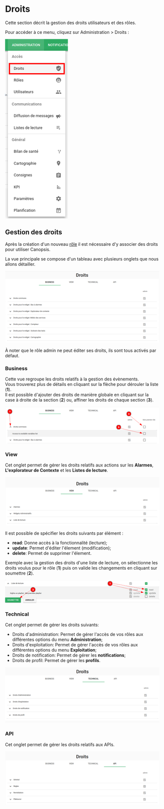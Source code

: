 # Droits

Cette section décrit la gestion des droits utilisateurs et des rôles.

Pour accéder à ce menu, cliquez sur Administration > Droits :

![Menu droits](./img/droits_menu.png)

## Gestion des droits

Après la création d'un nouveau [rôle](./roles.md) il est nécessaire d'y associer des droits pour utiliser Canopsis.

La vue principale se compose d'un tableau avec plusieurs onglets que nous allons détailler.

![Vue Business](./img/droits_liste_business.png)

À noter que le rôle admin ne peut éditer ses droits, ils sont tous activés par défaut.

### Business

Cette vue regroupe les droits relatifs à la gestion des évènements.  
Vous trouverez plus de détails en cliquant sur la flèche pour dérouler la liste (**1**).  
Il est possible d'ajouter des droits de manière globale en cliquant sur la case à droite de la section (**2**) ou, affiner les droits de chaque section (**3**).

![Vue Business edit](./img/droits_liste_business_edit.png)


### View

Cet onglet permet de gérer les droits relatifs aux actions sur les **Alarmes**, **L'explorateur de Contexte** et les **Listes de lecture**.

![Vue View](./img/droits_liste_view.png)

Il est possible de spécifier les droits suivants par élément :

  - **read**: Donne accès à la fonctionnalité (lecture);
  - **update**: Permet d'éditer l'élement (modification);
  - **delete**: Permet de supprimer l'élement.

Exemple avec la gestion des droits d'une liste de lecture, on sélectionne les droits voulus pour le rôle (**1**) puis on valide les changements en cliquant sur soumettre (**2**).

![Vue View Ajout droits liste de lecture](./img/droits_liste_view_edit_playlist.png)

### Technical

Cet onglet permet de gérer les droits suivants:

  - Droits d'administration: Permet de gérer l'accès de vos rôles aux différentes options du menu **Administration**;
  - Droits d'exploitation: Permet de gérer l'accès de vos rôles aux différentes options du menu **Exploitation**;
  - Droits de notification: Permet de gérer les **notifications**;
  - Droits de profil: Permet de gérer les **profils**.

![Vue Technical](./img/droits_liste_technical.png)

### API

Cet onglet permet de gérer les droits relatifs aux APIs.

![Vue API](./img/droits_liste_api.png)
